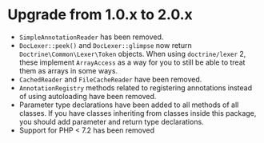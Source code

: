 # Upgrade from 1.0.x to 2.0.x

- `SimpleAnnotationReader` has been removed.
- `DocLexer::peek()` and `DocLexer::glimpse` now return
`Doctrine\Common\Lexer\Token` objects. When using `doctrine/lexer` 2, these
implement `ArrayAccess` as a way for you to still be able to treat them as
arrays in some ways.
- `CachedReader` and `FileCacheReader` have been removed.
- `AnnotationRegistry` methods related to registering annotations instead of
  using autoloading have been removed.
- Parameter type declarations have been added to all methods of all classes. If
you have classes inheriting from classes inside this package, you should add
parameter and return type declarations.
- Support for PHP < 7.2 has been removed
